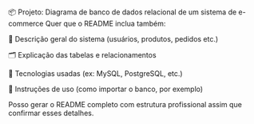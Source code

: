 📦 Projeto: Diagrama de banco de dados relacional de um sistema de e-commerce
Quer que o README inclua também:

📘 Descrição geral do sistema (usuários, produtos, pedidos etc.)

🗂️ Explicação das tabelas e relacionamentos

🧱 Tecnologias usadas (ex: MySQL, PostgreSQL, etc.)

🧪 Instruções de uso (como importar o banco, por exemplo)

Posso gerar o README completo com estrutura profissional assim que confirmar esses detalhes.
